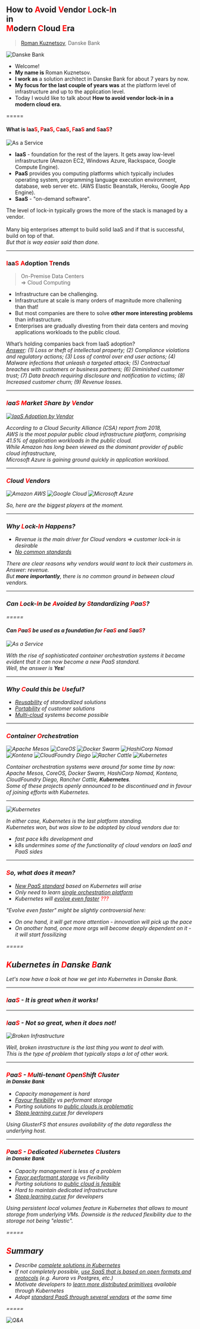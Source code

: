 ## How to <font color='red'>A</font>void <font color='red'>V</font>endor <font color='red'>L</font>ock-<font color='red'>I</font>n<br /> in <br /> <font color='red'>M</font>odern <font color='red'>C</font>loud <font color='red'>E</font>ra

> [Roman Kuznetsov](https://www.linkedin.com/in/kuznero), Danske Bank

![Danske Bank](/slides-avoid-lockin-with-k8s/images/danskebank-logo.jpg)

<aside class="notes">
<ul>
<li>Welcome!</li>
<li><b>My name is</b> Roman Kuznetsov.</li>
<li><b>I work as</b> a solution architect in Danske Bank for about 7 years by now.</li>
<li><b>My focus for the last couple of years was</b> at the platform level of infrastructure and up to the application level.</li>
<li>Today I would like to talk about <b>How to avoid vendor lock-in in a modern cloud era.</b></li>
</ul>
</aside>

=====

#### What is <font color='red'>I</font>aa<font color='red'>S</font>, <font color='red'>P</font>aa<font color='red'>S</font>, <font color='red'>C</font>aa<font color='red'>S</font>, <font color='red'>F</font>aa<font color='red'>S</font> and <font color='red'>S</font>aa<font color='red'>S</font>?

![As a Service](/slides-avoid-lockin-with-k8s/images/aas.png)

<aside class="notes">
<ul>
<li><b>IaaS</b> - foundation for the rest of the layers. It gets away low-level infrastructure (Amazon EC2, Windows Azure, Rackspace, Google Compute Engine).</li>
<li><b>PaaS</b> provides you computing platforms which typically includes operating system, programming language execution environment, database, web server etc. (AWS Elastic Beanstalk, Heroku, Google App Engine).</li>
<li><b>SaaS</b> - "on-demand software".</li>
</ul>
The level of lock-in typically grows the more of the stack is managed by a vendor.
<br />
<br />
Many big enterprises attempt to build solid IaaS and if that is successful, build on top of that.<br />
<i>But that is way easier said than done.</i>
</aside>

-----

### <font color='red'>I</font>aa<font color='red'>S</font> <font color='red'>A</font>doption <font color='red'>T</font>rends

> On-Premise Data Centers <br /> => Cloud Computing

<aside class="notes">
<ul>
<li>Infrastructure can be challenging.</li>
<li>Infrastructure at scale is many orders of magnitude more challening than that!</li>
<li>But most companies are there to solve <b>other more interesting problems</b> than infrastructure.</li>
<li>Enterprises are gradually divesting from their data centers and moving applications workloads to the public cloud.</li>
</ul>
What’s holding companies back from IaaS adoption?<br /> <i><a href="https://www.skyhighnetworks.com/cloud-security-blog/9-cloud-computing-security-risks-every-company-faces/">Answer</a>: (1) Loss or theft of intellectual property; (2) Compliance violations and regulatory actions; (3) Loss of control over end user actions; (4) Malware infections that unleash a targeted attack; (5) Contractual breaches with customers or business partners; (6) Diminished customer trust; (7) Data breach requiring disclosure and notification to victims; (8) Increased customer churn; (9) Revenue losses.
</aside>

-----

### <font color='red'>I</font>aa<font color='red'>S</font> <font color='red'>M</font>arket <font color='red'>S</font>hare by <font color='red'>V</font>endor

[![IaaS Adoption by Vendor](/slides-avoid-lockin-with-k8s/images/iaas-adoption-by-vendor.png)](https://info.skyhighnetworks.com/WP-CSA-Survey-Custom-Applications-and-IaaS-Survey-Report_Banner-Cloud-MFE.html?Source=Website&LSource=Website)

<aside class="notes">
According to a <i>Cloud Security Alliance (CSA)</i> report from 2018,<br />
AWS is the most popular public cloud infrastructure platform, comprising 41.5% of application workloads in the public cloud.<br />
While Amazon has long been viewed as the dominant provider of public cloud infrastructure,<br />
Microsoft Azure is gaining ground quickly in application workload.
</aside>

-----

### <font color='red'>C</font>loud <font color='red'>V</font>endors

![Amazon AWS](/slides-avoid-lockin-with-k8s/images/amazon-aws.png)
![Google Cloud](/slides-avoid-lockin-with-k8s/images/google-cloud.jpg)
![Microsoft Azure](/slides-avoid-lockin-with-k8s/images/microsoft-azure.png)

<aside class="notes">
So, here are the biggest players at the moment.
</aside>

-----

### Why <font color='red'>L</font>ock-<font color='red'>I</font>n Happens?

<ul>
<li class="fragment" data-fragment-index="1">Revenue is the main driver for Cloud vendors => customer lock-in is desirable</li>
<li class="fragment" data-fragment-index="2"><span style="text-decoration: underline;">No common standards</span></li>
</ul>

<aside class="notes">
There are clear reasons why vendors would want to lock their customers in.<br />
<i>Answer:</i> revenue.<br />
But <b>more importantly</b>, there is no common ground in between cloud vendors.
</aside>

-----

### Can <font color='red'>L</font>ock-<font color='red'>I</font>n be <font color='red'>A</font>voided by <font color='red'>S</font>tandardizing <font color='red'>P</font>aa<font color='red'>S</font>?

=====

#### Can <font color='red'>P</font>aa<font color='red'>S</font> be used as a foundation for <font color='red'>F</font>aa<font color='red'>S</font> and <font color='red'>S</font>aa<font color='red'>S</font>?

![As a Service](/slides-avoid-lockin-with-k8s/images/aas-with-paas-foundation.png)

<aside class="notes">
With the rise of sophisticated container orchestration systems it became evident that it can now become a new PaaS standard.<br />
Well, the answer is <b>Yes</b>!
</aside>

-----

### Why <font color='red'>C</font>ould this be <font color='red'>U</font>seful?

<ul>
<li class="fragment" data-fragment-index="1"><span style="text-decoration: underline;">Reusability</span> of standardized solutions</li>
<li class="fragment" data-fragment-index="2"><span style="text-decoration: underline;">Portability</span> of customer solutions</li>
<li class="fragment" data-fragment-index="3"><span style="text-decoration: underline;">Multi-cloud</span> systems become possible</li>
</ul>

-----

### <font color='red'>C</font>ontainer <font color='red'>O</font>rchestration

![Apache Mesos](/slides-avoid-lockin-with-k8s/images/apache-mesos.png)
![CoreOS](/slides-avoid-lockin-with-k8s/images/coreos.jpg)
![Docker Swarm](/slides-avoid-lockin-with-k8s/images/docker-swarm.png)
![HashiCorp Nomad](/slides-avoid-lockin-with-k8s/images/hashicorp-nomad.png)
![Kontena](/slides-avoid-lockin-with-k8s/images/kontena.png)
![CloudFoundry Diego](/slides-avoid-lockin-with-k8s/images/cloud-foundry-diego.png)
![Racher Cattle](/slides-avoid-lockin-with-k8s/images/rancher-cattle.png)
![Kubernetes](/slides-avoid-lockin-with-k8s/images/kubernetes.png)

<aside class="notes">
Container orchestration systems were around for some time by now: Apache Mesos, CoreOS, Docker Swarm, HashiCorp Nomad, Kontena, CloudFoundry Diego, Rancher Cattle, <b>Kubernetes</b>.
<br />
Some of these projects openly announced to be discontinued and in favour of joining efforts with Kubernetes.
</aside>

-----

![Kubernetes](/slides-avoid-lockin-with-k8s/images/winner-kubernetes.jpg)

<aside class="notes">
In either case, Kubernetes is the last platform standing.<br />
Kubernetes won, but was slow to be adopted by cloud vendors due to:<br />
<ul>
<li>fast pace k8s development and</li>
<li>k8s undermines some of the functionality of cloud vendors on IaaS and PaaS sides</li>
</aside>

-----

### <font color='red'>S</font>o, what does it mean?

<ul>
<li class="fragment" data-fragment-index="1"><span style="text-decoration: underline;">New PaaS standard</span> based on Kubernetes will arise</li>
<li class="fragment" data-fragment-index="2">Only need to learn <span style="text-decoration: underline;">single orchestration platform</span></li>
<li class="fragment" data-fragment-index="3">Kubernetes will <span style="text-decoration: underline;">evolve even faster</span> <font color='red'>???</font></li>
</ul>

<aside class="notes">
"Evolve even faster" might be slightly controversial here:
<ul>
<li>On one hand, it will get more attention - innovation will pick up the pace</li>
<li>On another hand, once more orgs will become deeply dependent on it - it will start fossilizing</li>
</ul>
</aside>

=====

## <font color='red'>K</font>ubernetes in <font color='red'>D</font>anske <font color='red'>B</font>ank

<aside class="notes">
Let's now have a look at how we get into Kubernetes in Danske Bank.
</aside>

-----

### <font color='red'>I</font>aa<font color='red'>S</font> - It is great when it works!

-----

### <font color='red'>I</font>aa<font color='red'>S</font> - Not so great, when it does not!

![Broken Infrastructure](/slides-avoid-lockin-with-k8s/images/broken-infrastructure.jpg)

<aside class="notes">
Well, broken inrastructure is the last thing you want to deal with.<br />
This is the type of problem that typically stops a lot of other work.
</aside>

-----

### <font color='red'>P</font>aa<font color='red'>S</font> - <font color='red'>M</font>ulti-tenant <font color='red'>O</font>pen<font color='red'>S</font>hift <font color='red'>C</font>luster <br /> <small>in Danske Bank</small>

<ul>
<li class="fragment" data-fragment-index="1">Capacity management is hard</li>
<li class="fragment" data-fragment-index="2"><span style="text-decoration: underline;">Favour flexibility</span> vs performant storage</li>
<li class="fragment" data-fragment-index="3">Porting solutions to <span style="text-decoration: underline;">public clouds is problematic</span></li>
<li class="fragment" data-fragment-index="4"><span style="text-decoration: underline;">Steep learning curve</span> for developers</li>
</ul>

<aside class="notes">
Using GlusterFS that ensures availability of the data regardless the underlying host.
</aside>

-----

### <font color='red'>P</font>aa<font color='red'>S</font> - <font color='red'>D</font>edicated <font color='red'>K</font>ubernetes <font color='red'>C</font>lusters <br /> <small>in Danske Bank</small>

<ul>
<li class="fragment" data-fragment-index="1">Capacity management is less of a problem</li>
<li class="fragment" data-fragment-index="2"><span style="text-decoration: underline;">Favor performant storage</span> vs flexibility</li>
<li class="fragment" data-fragment-index="3">Porting solutions to <span style="text-decoration: underline;">public cloud is feasible</span></li>
<li class="fragment" data-fragment-index="4">Hard to maintain dedicated infrastructure</li>
<li class="fragment" data-fragment-index="5"><span style="text-decoration: underline;">Steep learning curve</span> for developers</li>
</ul>

<aside class="notes">
Using persistent local volumes feature in Kubernetes that allows to mount storage from underlying VMs. Downside is the reduced flexibility due to the storage not being "elastic".
</aside>

=====

## <font color='red'>S</font>ummary

<ul>
<li class="fragment" data-fragment-index="1">Describe <span style="text-decoration: underline;">complete solutions in Kubernetes</span></li>
<li class="fragment" data-fragment-index="2">If not completely possible, <span style="text-decoration: underline;">use SaaS that is based on open formats and protocols</span> (e.g. Aurora vs Postgres, etc.)</li>
<li class="fragment" data-fragment-index="3">Motivate developers to <span style="text-decoration: underline;">learn more distributed primitives</span> available through Kubernetes</li>
<li class="fragment" data-fragment-index="4">Adopt <span style="text-decoration: underline;">standard PaaS through several vendors</span> at the same time</li>
</ul>

=====

![Q&A](/slides-avoid-lockin-with-k8s/images/qa.jpg)
